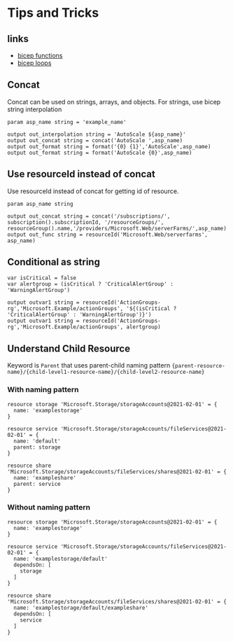 
# Tips and Tricks

## links
- [bicep functions](https://learn.microsoft.com/en-us/azure/azure-resource-manager/bicep/bicep-functions)
- [bicep loops](https://learn.microsoft.com/en-us/azure/azure-resource-manager/bicep/loops)

## Concat
Concat can be used on strings, arrays, and objects. For strings, use bicep string interpolation
```bicep
param asp_name string = 'example_name'

output out_interpolation string = 'AutoScale ${asp_name}'
output out_concat string = concat('AutoScale ',asp_name) 
output out_format string = format('{0} {1}','AutoScale',asp_name) 
output out_format string = format('AutoScale {0}',asp_name) 
```

## Use resourceId instead of concat
Use resourceId instead of concat for getting id of resource.
```bicep
param asp_name string

output out_concat string = concat('/subscriptions/', subscription().subscriptionId, '/resourceGroups/', resourceGroup().name,'/providers/Microsoft.Web/serverFarms/',asp_name)
output out_func string = resourceId('Microsoft.Web/serverfarms', asp_name)
```


## Conditional as string
```bicep
var isCritical = false
var alertgroup = (isCritical ? 'CriticalAlertGroup' : 'WarningAlertGroup')

output outvar1 string = resourceId('ActionGroups-rg','Microsoft.Example/actionGroups', '${(isCritical ? 'CriticalAlertGroup' : 'WarningAlertGroup')}')
output outvar1 string = resourceId('ActionGroups-rg','Microsoft.Example/actionGroups', alertgroup)
```

## Understand Child Resource
Keyword is `Parent` that uses parent-child naming pattern `{parent-resource-name}/{child-level1-resource-name}/{child-level2-resource-name}`

### With naming pattern
```bicep
resource storage 'Microsoft.Storage/storageAccounts@2021-02-01' = {
  name: 'examplestorage'
}

resource service 'Microsoft.Storage/storageAccounts/fileServices@2021-02-01' = {
  name: 'default'
  parent: storage
}

resource share 'Microsoft.Storage/storageAccounts/fileServices/shares@2021-02-01' = {
  name: 'exampleshare'
  parent: service
}
```

### Without naming pattern
```bicep
resource storage 'Microsoft.Storage/storageAccounts@2021-02-01' = {
  name: 'examplestorage'
}

resource service 'Microsoft.Storage/storageAccounts/fileServices@2021-02-01' = {
  name: 'examplestorage/default'
  dependsOn: [
    storage
  ]
}

resource share 'Microsoft.Storage/storageAccounts/fileServices/shares@2021-02-01' = {
  name: 'examplestorage/default/exampleshare'
  dependsOn: [
    service
  ]
}
```

